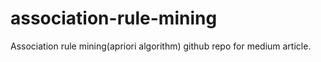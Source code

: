 # association-rule-mining
Association rule mining(apriori algorithm) github repo for medium article.
